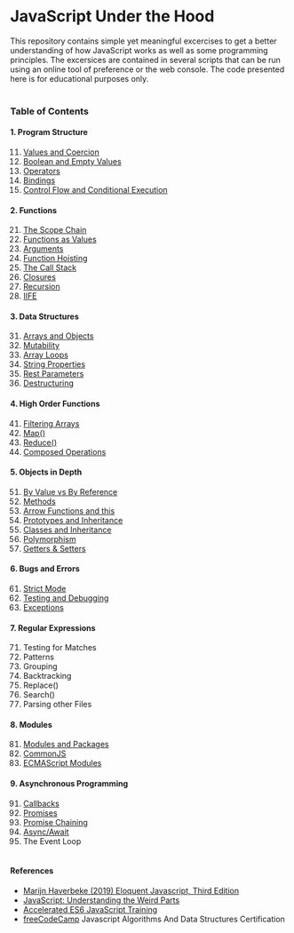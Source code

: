 # JavaScript Under the Hood

This repository contains simple yet meaningful excercises to get a better understanding of how JavaScript works as well as some programming principles. The excersices are contained in several scripts that can be run using an online tool of preference or the web console. The code presented here is for educational purposes only. 
<br><br>

### Table of Contents

#### 1. Program Structure

11. [Values and Coercion](https://github.com/nicolasleivab/JavaScript-Under-the-Hood/blob/master/src/1.Program%20Structure/Values_and_Coercion.js)
2. [Boolean and Empty Values](https://github.com/nicolasleivab/JavaScript-Under-the-Hood/blob/master/src/1.Program%20Structure/Existence_and_Booleans.js)
3. [Operators](https://github.com/nicolasleivab/JavaScript-Under-the-Hood/blob/master/src/1.Program%20Structure/Operators.js)
4. [Bindings](https://github.com/nicolasleivab/JavaScript-Under-the-Hood/blob/master/src/1.Program%20Structure/Bindings.js)
5. [Control Flow and Conditional Execution](https://github.com/nicolasleivab/JavaScript-Under-the-Hood/blob/master/src/1.Program%20Structure/Control_Flow.js)
   
#### 2. Functions
   21. [The Scope Chain](https://github.com/nicolasleivab/JavaScript-Under-the-Hood/blob/master/src/2.Functions/The_Scope_Chain.js)
   2. [Functions as Values](https://github.com/nicolasleivab/JavaScript-Under-the-Hood/blob/master/src/2.Functions/Functions_as_Values.js)
   3. [Arguments](https://github.com/nicolasleivab/JavaScript-Under-the-Hood/blob/master/src/2.Functions/Arguments.js)
   4. [Function Hoisting](https://github.com/nicolasleivab/JavaScript-Under-the-Hood/blob/master/src/2.Functions/Function_Hoisting.js)
   5. [The Call Stack](https://github.com/nicolasleivab/JavaScript-Under-the-Hood/blob/master/src/2.Functions/The_Call_Stack.js)
   6. [Closures](https://github.com/nicolasleivab/JavaScript-Under-the-Hood/blob/master/src/2.Functions/Closures.js)
   7. [Recursion](https://github.com/nicolasleivab/JavaScript-Under-the-Hood/blob/master/src/2.Functions/Recursion.js)
   8. [IIFE](https://github.com/nicolasleivab/JavaScript-Under-the-Hood/blob/master/src/2.Functions/IIFEs.js)
#### 3. Data Structures
   31. [Arrays and Objects](https://github.com/nicolasleivab/JavaScript-Under-the-Hood/blob/master/src/3.Data%20Structures/Arrays_and_Objects.js)
   2. [Mutability](https://github.com/nicolasleivab/JavaScript-Under-the-Hood/blob/master/src/3.Data%20Structures/Mutability.js)
   3. [Array Loops](https://github.com/nicolasleivab/JavaScript-Under-the-Hood/blob/master/src/3.Data%20Structures/Array_Loops.js)
   4. [String Properties](https://github.com/nicolasleivab/JavaScript-Under-the-Hood/blob/master/src/3.Data%20Structures/Strings_Properties.js)
   5. [Rest Parameters](https://github.com/nicolasleivab/JavaScript-Under-the-Hood/blob/master/src/3.Data%20Structures/Rest_&_Spread_Operator.js)
   6. [Destructuring](https://github.com/nicolasleivab/JavaScript-Under-the-Hood/blob/master/src/3.Data%20Structures/Destructuring.js)
#### 4. High Order Functions
   41. [Filtering Arrays](https://github.com/nicolasleivab/JavaScript-Under-the-Hood/blob/master/src/4.High%20Order%20Functions/Filtering_Arrays.js)
   2. [Map()](https://github.com/nicolasleivab/JavaScript-Under-the-Hood/blob/master/src/4.High%20Order%20Functions/Map.js)
   3. [Reduce()](https://github.com/nicolasleivab/JavaScript-Under-the-Hood/blob/master/src/4.High%20Order%20Functions/Reduce.js)
   4. [Composed Operations](https://github.com/nicolasleivab/JavaScript-Under-the-Hood/blob/master/src/4.High%20Order%20Functions/Composed_Operations.js)
#### 5. Objects in Depth
   51. [By Value vs By Reference](https://github.com/nicolasleivab/JavaScript-Under-the-Hood/blob/master/src/5.Objects/ByValue_ByReference.js)
   2. [Methods](https://github.com/nicolasleivab/JavaScript-Under-the-Hood/blob/master/src/5.Objects/Methods.js)
   3. [Arrow Functions and this](https://github.com/nicolasleivab/JavaScript-Under-the-Hood/blob/master/src/5.Objects/Arrow_Functions_and_this.html)
   4. [Prototypes and Inheritance](https://github.com/nicolasleivab/JavaScript-Under-the-Hood/blob/master/src/5.Objects/Prototypes_and_Inheritance.js)
   5. [Classes and Inheritance](https://github.com/nicolasleivab/JavaScript-Under-the-Hood/blob/master/src/5.Objects/Classes_and_Inheritance.js)
   6. [Polymorphism](https://github.com/nicolasleivab/JavaScript-Under-the-Hood/blob/master/src/5.Objects/Polymorphism.js)
   7. [Getters & Setters](https://github.com/nicolasleivab/JavaScript-Under-the-Hood/blob/master/src/5.Objects/Getters_%26_Setters.js)
#### 6. Bugs and Errors
   61. [Strict Mode](https://github.com/nicolasleivab/JavaScript-Under-the-Hood/blob/master/src/6.Bugs%20and%20Errors/Strict_Mode.js)
   2. [Testing and Debugging](https://github.com/nicolasleivab/JavaScript-Under-the-Hood/blob/master/src/6.Bugs%20and%20Errors/Testing_and_Debugging.js)
   3. [Exceptions](https://github.com/nicolasleivab/JavaScript-Under-the-Hood/blob/master/src/6.Bugs%20and%20Errors/Exceptions.js)
#### 7. Regular Expressions
   71. Testing for Matches
   2. Patterns
   3. Grouping
   4. Backtracking
   5. Replace()
   6. Search()
   7. Parsing other Files
#### 8. Modules
   81. [Modules and Packages](https://github.com/nicolasleivab/JavaScript-Under-the-Hood/blob/master/src/8.Modules/Modules_and_Packages.js)
   2. [CommonJS](https://github.com/nicolasleivab/JavaScript-Under-the-Hood/tree/master/src/8.Modules/CommonJS)
   3. [ECMAScript Modules](https://github.com/nicolasleivab/JavaScript-Under-the-Hood/tree/master/src/8.Modules/ECMAScript_Modules)
#### 9. Asynchronous Programming
   91. [Callbacks](https://github.com/nicolasleivab/JavaScript-Under-the-Hood/blob/master/src/9.Asynchronous%20Programming/Callbacks.js)
   2. [Promises](https://github.com/nicolasleivab/JavaScript-Under-the-Hood/blob/master/src/9.Asynchronous%20Programming/Promises.js)
   3. [Promise Chaining](https://github.com/nicolasleivab/JavaScript-Under-the-Hood/blob/master/src/9.Asynchronous%20Programming/Promise_Chaining.js)
   4. [Async/Await](https://github.com/nicolasleivab/JavaScript-Under-the-Hood/blob/master/src/9.Asynchronous%20Programming/Async_Await.js)
   5. The Event Loop
<br><br>

#### References

- [Marijn Haverbeke (2019) Eloquent Javascript, Third Edition](https://eloquentjavascript.net/)
- [JavaScript: Understanding the Weird Parts](https://www.udemy.com/understand-javascript/)
- [Accelerated ES6 JavaScript Training](https://www.udemy.com/es6-bootcamp-next-generation-javascript/)
- [freeCodeCamp](https://www.freecodecamp.org/) Javascript Algorithms And Data Structures Certification

